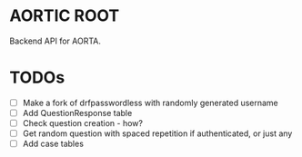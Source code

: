 # AORTIC ROOT

Backend API for AORTA.

# TODOs

- [ ] Make a fork of drfpasswordless with randomly generated username
- [ ] Add QuestionResponse table
- [ ] Check question creation - how?
- [ ] Get random question with spaced repetition if authenticated, or just any
- [ ] Add case tables
